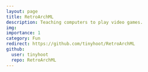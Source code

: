 ```yaml
---
layout: page
title: RetroArchML
description: Teaching computers to play video games.
img:
importance: 1
category: Fun
redirect: https://github.com/tinyhoot/RetroArchML
github:
  user: tinyhoot
  repo: RetroArchML
---
```


